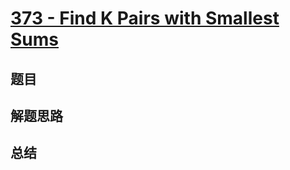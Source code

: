 # [373 - Find K Pairs with Smallest Sums](https://leetcode.com/problems/find-k-pairs-with-smallest-sums/)

## 题目


## 解题思路


## 总结


